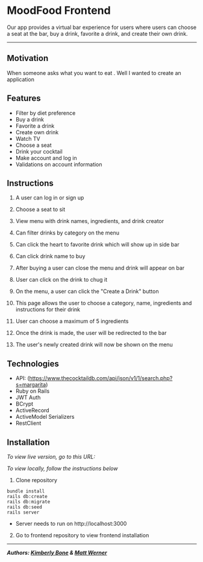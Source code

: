 # **MoodFood Frontend**

Our app provides a virtual bar experience for users where users can choose a seat at the bar, buy a drink, favorite a drink, and create their own drink.

---

## Motivation
When someone asks what you want to eat . Well I wanted to create an application

## Features

- Filter by diet preference
- Buy a drink
- Favorite a drink
- Create own drink
- Watch TV
- Choose a seat
- Drink your cocktail
- Make account and log in
- Validations on account information

## Instructions
1. A user can log in or sign up

2. Choose a seat to sit
3. View menu with drink names, ingredients, and drink creator
4. Can filter drinks by category on the menu
5. Can click the heart to favorite drink which will show up in side bar
6. Can click drink name to buy
7. After buying a user can close the menu and drink will appear on bar
8. User can click on the drink to chug it
9. On the menu, a user can click the "Create a Drink" button
10. This page allows the user to choose a category, name, ingredients and instructions for their drink
11. User can choose a maximum of 5 ingredients
12. Once the drink is made, the user will be redirected to the bar
13. The user's newly created drink will now be shown on the menu

## Technologies
- API: (https://www.thecocktaildb.com/api/json/v1/1/search.php?s=margarita)
- Ruby on Rails
- JWT Auth
- BCrypt
- ActiveRecord
- ActiveModel Serializers
- RestClient

## Installation
*To view live version, go to this URL:[]()*

*To view locally, follow the instructions below*
1. Clone repository

  ```
  bundle install
  rails db:create
  rails db:migrate
  rails db:seed
  rails server
  ```
- Server needs to run on http://localhost:3000

2. Go to frontend repository to view frontend installation

---
***Authors: [Kimberly Bone](https://github.com/kimberlybone) & [Matt Werner](https://github.com/mrwerner392)***
